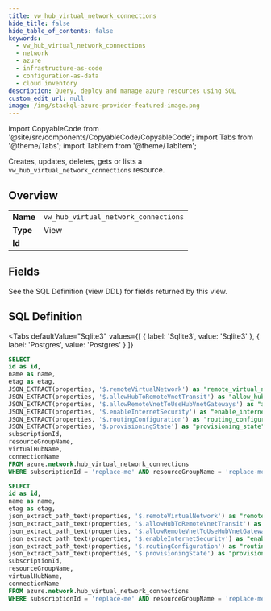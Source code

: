 ```yaml
--- 
title: vw_hub_virtual_network_connections
hide_title: false
hide_table_of_contents: false
keywords:
  - vw_hub_virtual_network_connections
  - network
  - azure
  - infrastructure-as-code
  - configuration-as-data
  - cloud inventory
description: Query, deploy and manage azure resources using SQL
custom_edit_url: null
image: /img/stackql-azure-provider-featured-image.png
---
```


import CopyableCode from '@site/src/components/CopyableCode/CopyableCode';
import Tabs from '@theme/Tabs';
import TabItem from '@theme/TabItem';

Creates, updates, deletes, gets or lists a <code>vw_hub_virtual_network_connections</code> resource.

## Overview
<table><tbody>
<tr><td><b>Name</b></td><td><code>vw_hub_virtual_network_connections</code></td></tr>
<tr><td><b>Type</b></td><td>View</td></tr>
<tr><td><b>Id</b></td><td><CopyableCode code="azure.network.vw_hub_virtual_network_connections" /></td></tr>
</tbody></table>

## Fields

See the SQL Definition (view DDL) for fields returned by this view.

## SQL Definition

<Tabs
defaultValue="Sqlite3"
values={[
{ label: 'Sqlite3', value: 'Sqlite3' },
{ label: 'Postgres', value: 'Postgres' }
]}
>
<TabItem value="Sqlite3">

```sql
SELECT
id as id,
name as name,
etag as etag,
JSON_EXTRACT(properties, '$.remoteVirtualNetwork') as "remote_virtual_network",
JSON_EXTRACT(properties, '$.allowHubToRemoteVnetTransit') as "allow_hub_to_remote_vnet_transit",
JSON_EXTRACT(properties, '$.allowRemoteVnetToUseHubVnetGateways') as "allow_remote_vnet_to_use_hub_vnet_gateways",
JSON_EXTRACT(properties, '$.enableInternetSecurity') as "enable_internet_security",
JSON_EXTRACT(properties, '$.routingConfiguration') as "routing_configuration",
JSON_EXTRACT(properties, '$.provisioningState') as "provisioning_state",
subscriptionId,
resourceGroupName,
virtualHubName,
connectionName
FROM azure.network.hub_virtual_network_connections
WHERE subscriptionId = 'replace-me' AND resourceGroupName = 'replace-me' AND virtualHubName = 'replace-me';
```

</TabItem>
<TabItem value="Postgres">

```sql
SELECT
id as id,
name as name,
etag as etag,
json_extract_path_text(properties, '$.remoteVirtualNetwork') as "remote_virtual_network",
json_extract_path_text(properties, '$.allowHubToRemoteVnetTransit') as "allow_hub_to_remote_vnet_transit",
json_extract_path_text(properties, '$.allowRemoteVnetToUseHubVnetGateways') as "allow_remote_vnet_to_use_hub_vnet_gateways",
json_extract_path_text(properties, '$.enableInternetSecurity') as "enable_internet_security",
json_extract_path_text(properties, '$.routingConfiguration') as "routing_configuration",
json_extract_path_text(properties, '$.provisioningState') as "provisioning_state",
subscriptionId,
resourceGroupName,
virtualHubName,
connectionName
FROM azure.network.hub_virtual_network_connections
WHERE subscriptionId = 'replace-me' AND resourceGroupName = 'replace-me' AND virtualHubName = 'replace-me';
```

</TabItem>
</Tabs>
